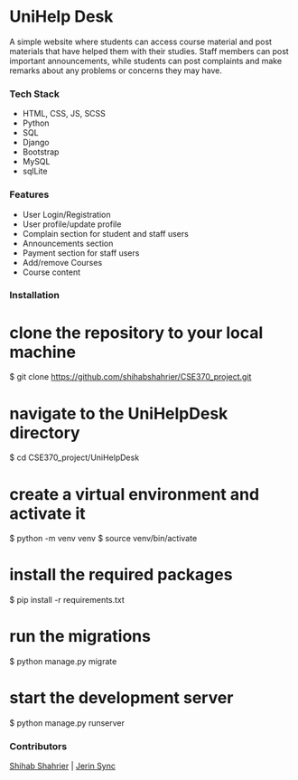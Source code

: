 # UniHelp Desk

A simple website where students can access course material and post materials that have helped them with their studies. Staff members can post important announcements, while students can post complaints and make remarks about any problems or concerns they may have.

### Tech Stack
- HTML, CSS, JS, SCSS
- Python
- SQL
- Django
- Bootstrap
- MySQL
- sqlLite

### Features
- User Login/Registration
- User profile/update profile
- Complain section for student and staff users
- Announcements section
- Payment section for staff users
- Add/remove Courses
- Course content

### Installation 
# clone the repository to your local machine
$ git clone https://github.com/shihabshahrier/CSE370_project.git

# navigate to the UniHelpDesk directory
$ cd CSE370_project/UniHelpDesk

# create a virtual environment and activate it
$ python -m venv venv
$ source venv/bin/activate

# install the required packages
$ pip install -r requirements.txt

# run the migrations
$ python manage.py migrate

# start the development server
$ python manage.py runserver



### Contributors
[Shihab Shahrier](https://github.com/shihabshahrier) | [Jerin Sync](https://github.com/jerinsync)





